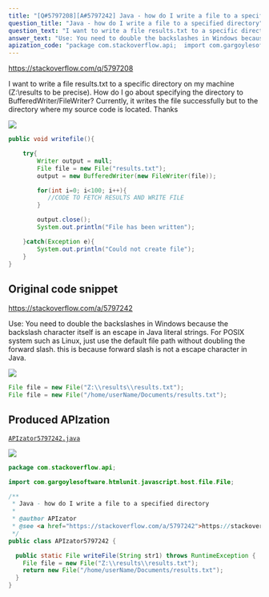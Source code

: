```yaml
---
title: "[Q#5797208][A#5797242] Java - how do I write a file to a specified directory"
question_title: "Java - how do I write a file to a specified directory"
question_text: "I want to write a file results.txt to a specific directory on my machine (Z:\\results to be precise). How do I go about specifying the directory to BufferedWriter/FileWriter? Currently, it writes the file successfully but to the directory where my source code is located. Thanks"
answer_text: "Use: You need to double the backslashes in Windows because the backslash character itself is an escape in Java literal strings. For POSIX system such as Linux, just use the default file path without doubling the forward slash. this is because forward slash is not a escape character in Java."
apization_code: "package com.stackoverflow.api;  import com.gargoylesoftware.htmlunit.javascript.host.file.File;  /**  * Java - how do I write a file to a specified directory  *  * @author APIzator  * @see <a href=\"https://stackoverflow.com/a/5797242\">https://stackoverflow.com/a/5797242</a>  */ public class APIzator5797242 {    public static File writeFile(String str1) throws RuntimeException {     File file = new File(\"Z:\\\\results\\\\results.txt\");     return new File(\"/home/userName/Documents/results.txt\");   } }"
---
```


https://stackoverflow.com/q/5797208

I want to write a file results.txt to a specific directory on my machine (Z:\results to be precise). How do I go about specifying the directory to BufferedWriter/FileWriter?
Currently, it writes the file successfully but to the directory where my source code is located. Thanks


<div class="code-logo"><img src="/stackoverflow.png" /></div>

```java
public void writefile(){

    try{
        Writer output = null;
        File file = new File("results.txt");
        output = new BufferedWriter(new FileWriter(file));

        for(int i=0; i<100; i++){
           //CODE TO FETCH RESULTS AND WRITE FILE
        }

        output.close();
        System.out.println("File has been written");

    }catch(Exception e){
        System.out.println("Could not create file");
    }
}
```


## Original code snippet

https://stackoverflow.com/a/5797242

Use:
You need to double the backslashes in Windows because the backslash character itself is an escape in Java literal strings.
For POSIX system such as Linux, just use the default file path without doubling the forward slash. this is because forward slash is not a escape character in Java.

<div class="code-logo"><img src="/stackoverflow.png" /></div>

```java
File file = new File("Z:\\results\\results.txt");
File file = new File("/home/userName/Documents/results.txt");
```

## Produced APIzation

[`APIzator5797242.java`](https://github.com/pasqualesalza/apization-temp-data/raw/master/search/APIzator5797242.java)

<div class="code-logo"><img src="/apizator.png" /></div>

```java
package com.stackoverflow.api;

import com.gargoylesoftware.htmlunit.javascript.host.file.File;

/**
 * Java - how do I write a file to a specified directory
 *
 * @author APIzator
 * @see <a href="https://stackoverflow.com/a/5797242">https://stackoverflow.com/a/5797242</a>
 */
public class APIzator5797242 {

  public static File writeFile(String str1) throws RuntimeException {
    File file = new File("Z:\\results\\results.txt");
    return new File("/home/userName/Documents/results.txt");
  }
}

```